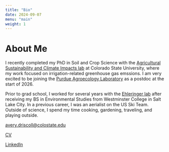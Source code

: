 ```yaml
---
title: "Bio"
date: 2024-09-07
menu: "main"
weight: 1
---
```


# About Me

I recently completed my PhD in Soil and Crop Science with the [Agricultural Sustainability and Climate Impacts lab](https://ascilab.colostate.edu/) at Colorado State University, where my work focused on irrigation-related greenhouse gas emssions. I am very excited to be joining the [Purdue Agroecology Laboratory](https://ag.purdue.edu/department/agry/lab-sites/pal/index.html) as a postdoc at the start of 2026. 

Prior to grad school, I worked for several years with the [Ehleringer lab](https://www.ehleringer.net/) after receiving my BS in Environmental Studies from Westminster College in Salt Lake City. In a previous career, I was an aerialist on the US Ski Team. Outside of science, I spend my time cooking, gardening, traveling, and playing outside.

avery.driscoll@colostate.edu


[CV](/files/DriscollCV_aug2025.pdf)


[LinkedIn](https://www.linkedin.com/in/avery-driscoll-978624218/)
